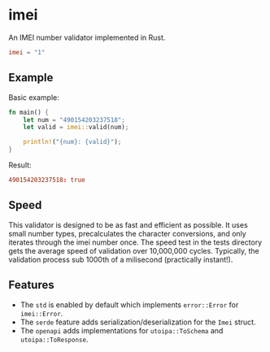 # imei
An IMEI number validator implemented in Rust.

```toml
imei = "1"
```

## Example
Basic example:
```rust
fn main() {
    let num = "490154203237518";
    let valid = imei::valid(num);

    println!("{num}: {valid}");
}
```

Result:
```toml
490154203237518: true
```

## Speed
This validator is designed to be as fast and efficient as possible.
It uses small number types, precalculates the character conversions, and only iterates through the imei number once.
The speed test in the tests directory gets the average speed of validation over 10,000,000 cycles.
Typically, the validation process sub 1000th of a milisecond (practically instant!).

## Features
 - The `std` is enabled by default which implements `error::Error` for `imei::Error`.
 - The `serde` feature adds serialization/deserialization for the `Imei` struct.
 - The `openapi` adds implementations for `utoipa::ToSchema` and `utoipa::ToResponse`.
